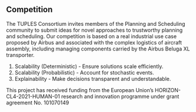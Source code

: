 ## Competition
The TUPLES Consortium invites members of the Planning and Scheduling community to submit ideas for novel approaches to trustworthy planning and scheduling. Our competition is based on a real industrial use case proposed by Airbus and associated with the complex logistics of aircraft assembly, including managing components carried by the Airbus Beluga XL transporter.

1. Scalability (Deterministic) - Ensure solutions scale efficiently.
2. Scalability (Probabilistic) - Account for stochastic events.
3. Explainability - Make decisions transparent and understandable.


This project has received funding from the European Union’s HORIZON-CL4-2021-HUMAN-01 research and innovation programme under grant agreement No. 101070149
